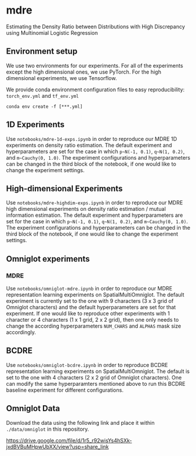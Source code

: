 # mdre
Estimating the Density Ratio between Distributions with High Discrepancy using Multinomial Logistic Regression

## Environment setup
We use two environments for our experiments. For all of the experiments except the high dimensional ones, we use PyTorch. For the high dimensional experiments, we use Tensorflow.

We provide conda environment configuration files to easy reproducibility: `torch_env.yml` and `tf_env.yml`

```
conda env create -f [***.yml]
```

## 1D Experiments
Use `notebooks/mdre-1d-exps.ipynb` in order to reproduce our MDRE 1D experiments on density ratio estimation. The default experiment and hyperparameters are set for the case in which `p~N(-1, 0.1)`, `q~N(1, 0.2)`, and `m~Cauchy(0, 1.0)`. The experiment configurations and hyperparameters can be changed in the third block of the notebook, if one would like to change the experiment settings.

## High-dimensional Experiments
Use `notebooks/mdre-highdim-exps.ipynb` in order to reproduce our MDRE high dimensional experiments on density ratio estimation / mutual information estimation. The default experiment and hyperparameters are set for the case in which `p~N(-1, 0.1)`, `q~N(1, 0.2)`, and `m~Cauchy(0, 1.0)`. The experiment configurations and hyperparameters can be changed in the third block of the notebook, if one would like to change the experiment settings.

## Omniglot experiments
### MDRE
Use `notebooks/omniglot-mdre.ipynb` in order to reproduce our MDRE representation learning experiments on SpatialMultiOmniglot. The default experiment is currently set to the one with 9 characters (3 x 3 grid of Omniglot characters) and the default hyperparameters are set for that experiment. If one would like to reproduce other experiments with 1 character or 4 characters (1 x 1 grid, 2 x 2 grid), then one only needs to change the according hyperparameters `NUM_CHARS` and `ALPHAS` mask size accordingly.

## BCDRE
Use `notebooks/omniglot-bcdre.ipynb` in order to reproduce BCDRE representation learning experiments on SpatialMultiOmniglot. The default is set to the one with 4 characters (2 x 2 grid of Omniglot characters). One can modify the same hyperparamters mentioned above to run this BCDRE baseline experiment for different configurations.

## Omniglot Data
Download the data using the following link and place it within `./data/omniglot` in this repository.

https://drive.google.com/file/d/1r5_r92wisYs4hSXk-jxdBVBuMHpwUbXX/view?usp=share_link
